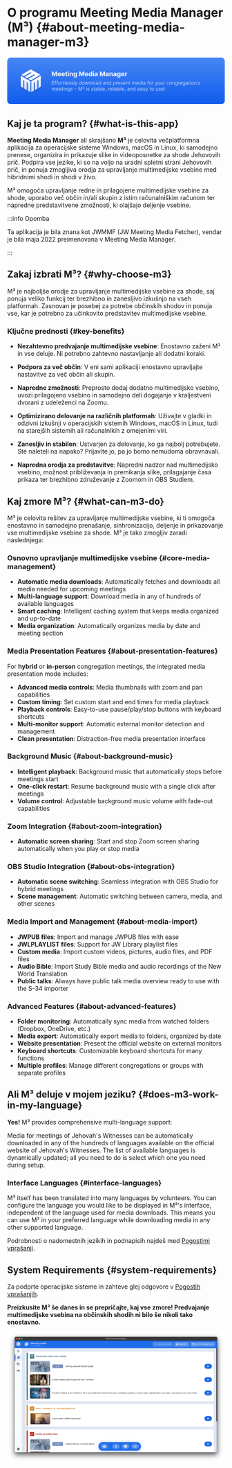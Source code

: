 # O programu Meeting Media Manager (M³) {#about-meeting-media-manager-m3}

![M³ banner](./../assets/m3-banner.png)

## Kaj je ta program? {#what-is-this-app}

**Meeting Media Manager** ali skrajšano **M³** je celovita večplatformna aplikacija za operacijske sisteme Windows, macOS in Linux, ki samodejno prenese, organizira in prikazuje slike in videoposnetke za shode Jehovovih prič. Podpira vse jezike, ki so na voljo na uradni spletni strani Jehovovih prič, in ponuja zmogljiva orodja za upravljanje multimedijske vsebine med hibridnimi shodi in shodi v živo.

M³ omogoča upravljanje redne in prilagojene multimedijske vsebine za shode, uporabo več občin in/ali skupin z istim računalniškim računom ter napredne predstavitvene zmožnosti, ki olajšajo deljenje vsebine.

:::info Opomba

Ta aplikacija je bila znana kot JWMMF (JW Meeting Media Fetcher), vendar je bila maja 2022 preimenovana v Meeting Media Manager.

:::

## Zakaj izbrati M³? {#why-choose-m3}

M³ je najboljše orodje za upravljanje multimedijske vsebine za shode, saj ponuja veliko funkcij ter brezhibno in zanesljivo izkušnjo na vseh platformah. Zasnovan je posebej za potrebe občinskih shodov in ponuja vse, kar je potrebno za učinkovito predstavitev multimedijske vsebine.

### Ključne prednosti {#key-benefits}

- **Nezahtevno predvajanje multimedijske vsebine**: Enostavno zaženi M³ in vse deluje. Ni potrebno zahtevno nastavljanje ali dodatni koraki.

- **Podpora za več občin**: V eni sami aplikaciji enostavno upravljajte nastavitve za več občin ali skupin.

- **Napredne zmožnosti**: Preprosto dodaj dodatno multimedijsko vsebino, uvozi prilagojeno vsebino in samodejno deli dogajanje v kraljestveni dvorani z udeleženci na Zoomu.

- **Optimizirano delovanje na različnih platformah**: Uživajte v gladki in odzivni izkušnji v operacijskih sistemih Windows, macOS in Linux, tudi na starejših sistemih ali računalnikih z omejenimi viri.

- **Zanesljiv in stabilen**: Ustvarjen za delovanje, ko ga najbolj potrebujete. Ste naleteli na napako? Prijavite jo, pa jo bomo nemudoma obravnavali.

- **Napredna orodja za predstavitve**: Napredni nadzor nad multimedijsko vsebino, možnost približevanja in premikanja slike, prilagajanje časa prikaza ter brezhibno združevanje z Zoomom in OBS Studiem.

## Kaj zmore M³? {#what-can-m3-do}

M³ je celovita rešitev za upravljanje multimedijske vsebine, ki ti omogoča enostavno in samodejno prenašanje, sinhronizacijo, deljenje in prikazovanje vse multimedijske vsebine za shode. M³ je tako zmogljiv zaradi naslednjega:

### Osnovno upravljanje multimedijske vsebine {#core-media-management}

- **Automatic media downloads**: Automatically fetches and downloads all media needed for upcoming meetings
- **Multi-language support**: Download media in any of hundreds of available languages
- **Smart caching**: Intelligent caching system that keeps media organized and up-to-date
- **Media organization**: Automatically organizes media by date and meeting section

### Media Presentation Features {#about-presentation-features}

For **hybrid** or **in-person** congregation meetings, the integrated media presentation mode includes:

- **Advanced media controls**: Media thumbnails with zoom and pan capabilities
- **Custom timing**: Set custom start and end times for media playback
- **Playback controls**: Easy-to-use pause/play/stop buttons with keyboard shortcuts
- **Multi-monitor support**: Automatic external monitor detection and management
- **Clean presentation**: Distraction-free media presentation interface

### Background Music {#about-background-music}

- **Intelligent playback**: Background music that automatically stops before meetings start
- **One-click restart**: Resume background music with a single click after meetings
- **Volume control**: Adjustable background music volume with fade-out capabilities

### Zoom Integration {#about-zoom-integration}

- **Automatic screen sharing**: Start and stop Zoom screen sharing automatically when you play or stop media

### OBS Studio Integration {#about-obs-integration}

- **Automatic scene switching**: Seamless integration with OBS Studio for hybrid meetings
- **Scene management**: Automatic switching between camera, media, and other scenes

### Media Import and Management {#about-media-import}

- **JWPUB files**: Import and manage JWPUB files with ease
- **JWLPLAYLIST files**: Support for JW Library playlist files
- **Custom media**: Import custom videos, pictures, audio files, and PDF files
- **Audio Bible**: Import Study Bible media and audio recordings of the New World Translation
- **Public talks**: Always have public talk media overview ready to use with the S-34 importer

### Advanced Features {#about-advanced-features}

- **Folder monitoring**: Automatically sync media from watched folders (Dropbox, OneDrive, etc.)
- **Media export**: Automatically export media to folders, organized by date
- **Website presentation**: Present the official website on external monitors
- **Keyboard shortcuts**: Customizable keyboard shortcuts for many functions
- **Multiple profiles**: Manage different congregations or groups with separate profiles

## Ali M³ deluje v mojem jeziku? {#does-m3-work-in-my-language}

**Yes!** M³ provides comprehensive multi-language support:

Media for meetings of Jehovah's Witnesses can be automatically downloaded in any of the hundreds of languages available on the official website of Jehovah's Witnesses. The list of available languages is dynamically updated; all you need to do is select which one you need during setup.

### Interface Languages {#interface-languages}

M³ itself has been translated into many languages by volunteers. You can configure the language you would like to be displayed in M³'s interface, independent of the language used for media downloads. This means you can use M³ in your preferred language while downloading media in any other supported language.

Podrobnosti o nadomestnih jezikih in podnapisih najdeš med [Pogostimi vprašanji](faq#language-support).

## System Requirements {#system-requirements}

Za podprte operacijske sisteme in zahteve glej odgovore v [Pogostih vprašanjih](faq#technical-questions).

**Preizkusite M³ še danes in se prepričajte, kaj vse zmore! Predvajanje multimedijske vsebina na občinskih shodih ni bilo še nikoli tako enostavno.**

![M³ preview](./../assets/m3-preview.png)
